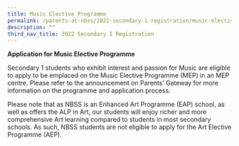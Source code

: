 ```yaml
---
title: Music Elective Programme
permalink: /parents-at-nbss/2022-secondary-1-registration/music-elective-programme/
description: ""
third_nav_title: 2022 Secondary 1 Registration
---
```


<p><strong>Application for Music Elective Programme </strong></p>
<p>Secondary 1 students who exhibit interest and passion for Music are eligible to apply to be emplaced on the Music Elective Programme (MEP) in an MEP centre. Please refer to the announcement on Parents&rsquo; Gateway for more information on the programme and application process.</p>
<p>Please note that as NBSS is an Enhanced Art Programme (EAP) school, as well as offers the ALP in Art, our students will enjoy richer and more comprehensive Art learning compared to students in most secondary schools. As such, NBSS students are not eligible to apply for the Art Elective Programme (AEP).</p>